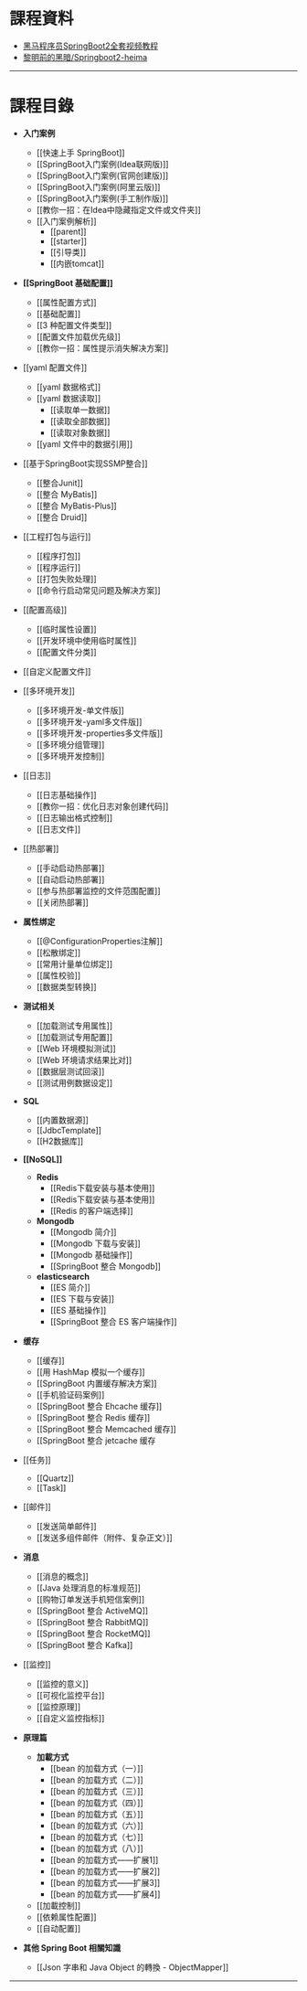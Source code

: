 # 課程資料

- [黑马程序员SpringBoot2全套视频教程](https://www.bilibili.com/video/BV15b4y1a7yG?spm_id_from=333.788.player.switch&vd_source=dd97ccca0358cc54d2813737943d2b54&p=160)
- [黎明前的黑暗/Springboot2-heima](https://gitee.com/qtqiu/springboot2-heima)

---

# 課程目錄

- **入门案例**
	- [[快速上手 SpringBoot]]
	- [[SpringBoot入门案例(Idea联网版)]]
	- [[SpringBoot入门案例(官网创建版)]]
	- [[SpringBoot入门案例(阿里云版)]]
	- [[SpringBoot入门案例(手工制作版)]]
	- [[教你一招：在Idea中隐藏指定文件或文件夹]]
	- [[入门案例解析]]
		- [[parent]]
		- [[starter]]
		- [[引导类]]
		- [[内嵌tomcat]]

- **[[SpringBoot 基础配置]]**
	- [[属性配置方式]]
	- [[基础配置]]
	- [[3 种配置文件类型]]
	- [[配置文件加载优先级]]
	- [[教你一招：属性提示消失解决方案]]

- [[yaml 配置文件]]
	- [[yaml 数据格式]]
	- [[yaml 数据读取]]
		- [[读取单一数据]]
		- [[读取全部数据]]
		- [[读取对象数据]]
	- [[yaml 文件中的数据引用]]

- [[基于SpringBoot实现SSMP整合]]
	- [[整合Junit]]
	- [[整合 MyBatis]]
	- [[整合 MyBatis-Plus]]
	- [[整合 Druid]]

- [[工程打包与运行]]
	- [[程序打包]]
	- [[程序运行]]
	- [[打包失败处理]]
	- [[命令行启动常见问题及解决方案]]

- [[配置高级]]
	- [[临时属性设置]]
	- [[开发环境中使用临时属性]]
	- [[配置文件分类]]

- [[自定义配置文件]]

- [[多环境开发]]
	- [[多环境开发-单文件版]]
	- [[多环境开发-yaml多文件版]]
	- [[多环境开发-properties多文件版]]
	- [[多环境分组管理]]
	- [[多环境开发控制]]

- [[日志]]
	- [[日志基础操作]]
	- [[教你一招：优化日志对象创建代码]]
	- [[日志输出格式控制]]
	- [[日志文件]]

- [[热部署]]
	- [[手动启动热部署]]
	- [[自动启动热部署]]
	- [[参与热部署监控的文件范围配置]]
	- [[关闭热部署]]

- **属性绑定**
	- [[@ConfigurationProperties注解]]
	- [[松散绑定]]
	- [[常用计量单位绑定]] 
	- [[属性校验]]
	- [[数据类型转换]]

- **测试相关**
	- [[加载测试专用属性]]
	- [[加载测试专用配置]]
	- [[Web 环境模拟测试]]
	- [[Web 环境请求结果比对]]
	- [[数据层测试回滚]]
	- [[测试用例数据设定]]

- **SQL**
	- [[内置数据源]]
	- [[JdbcTemplate]]
	- [[H2数据库]]

- **[[NoSQL]]**
	- **Redis**
		- [[Redis下载安装与基本使用]]
		- [[Redis下载安装与基本使用]]
		- [[Redis 的客户端选择]]
	- **Mongodb**
		- [[Mongodb 简介]]
		- [[Mongodb 下载与安装]]
		- [[Mongodb 基础操作]]
		- [[SpringBoot 整合 Mongodb]]
	- **elasticsearch**
		- [[ES 简介]]
		- [[ES 下载与安装]]
		- [[ES 基础操作]]
		- [[SpringBoot 整合 ES 客户端操作]]

- **缓存**
	- [[缓存]]
	- [[用 HashMap 模拟一个缓存]]
	- [[SpringBoot 内置缓存解决方案]]
	- [[手机验证码案例]]
	- [[SpringBoot 整合 Ehcache 缓存]]
	- [[SpringBoot 整合 Redis 缓存]]
	- [[SpringBoot 整合 Memcached 缓存]]
	- [[SpringBoot 整合 jetcache 缓存

- [[任务]]
	- [[Quartz]]
	- [[Task]]

- [[邮件]]
	- [[发送简单邮件]]
	- [[发送多组件邮件（附件、复杂正文）]]

- **消息**
	- [[消息的概念]]
	- [[Java 处理消息的标准规范]]
	- [[购物订单发送手机短信案例]]
	- [[SpringBoot 整合 ActiveMQ]] 
	- [[SpringBoot 整合 RabbitMQ]]
	- [[SpringBoot 整合 RocketMQ]]
	- [[SpringBoot 整合 Kafka]]

- [[监控]]
	- [[监控的意义]]
	- [[可视化监控平台]]
	- [[监控原理]]
	- [[自定义监控指标]]

- **原理篇**
	- **加載方式**
		- [[bean 的加载方式（一）]]
		- [[bean 的加载方式（二）]]
		- [[bean 的加载方式（三）]]
		- [[bean 的加载方式（四）]]
		- [[bean 的加载方式（五）]]
		- [[bean 的加载方式（六）]]
		- [[bean 的加载方式（七）]]
		- [[bean 的加载方式（八）]]
		- [[bean 的加载方式——扩展1]]
		- [[bean 的加载方式——扩展2]]
		- [[bean 的加载方式——扩展3]]
		- [[bean 的加载方式——扩展4]]
	- [[加載控制]]
	- [[依赖属性配置]]
	- [[自动配置]]

- **其他 Spring Boot 相關知識**
	- [[Json 字串和 Java Object 的轉換 - ObjectMapper]]

---